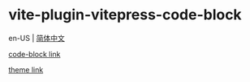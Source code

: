 # vite-plugin-vitepress-code-block

en-US |
[简体中文](https://github.com/mistjs/vite-plugin-vitepress-code-block/blob/main/README.zh-CN.md)

[code-block link](https://github.com/mistjs/vite-plugin-vitepress-code-block/tree/main/packages/code-block)

[theme link](https://github.com/mistjs/vite-plugin-vitepress-code-block/tree/main/packages/theme)
